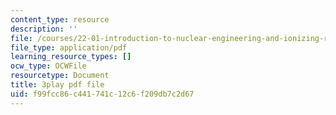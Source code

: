 ```yaml
---
content_type: resource
description: ''
file: /courses/22-01-introduction-to-nuclear-engineering-and-ionizing-radiation-fall-2016/f99fcc86c441741c12c6f209db7c2d67_KhT9m9kFzv8.pdf
file_type: application/pdf
learning_resource_types: []
ocw_type: OCWFile
resourcetype: Document
title: 3play pdf file
uid: f99fcc86-c441-741c-12c6-f209db7c2d67
---
```

